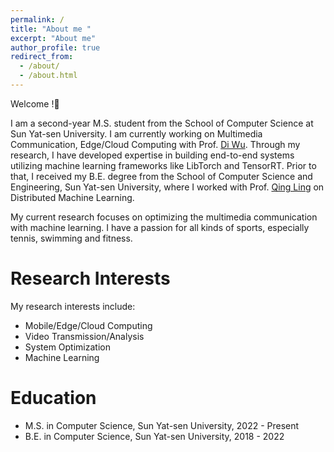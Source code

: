 ```yaml
---
permalink: /
title: "About me "
excerpt: "About me"
author_profile: true
redirect_from: 
  - /about/
  - /about.html
---
```

Welcome !🤗

I am a second-year M.S. student from the School of Computer Science at Sun Yat-sen University. I am currently working on Multimedia Communication, Edge/Cloud Computing with Prof. [Di Wu](https://scholar.google.com/citations?hl=en&user=guhA4VoAAAAJ). Through my research, I have developed expertise in building end-to-end systems utilizing machine learning frameworks like LibTorch and TensorRT. Prior to that, I received my B.E. degree from the School of Computer Science and Engineering, Sun Yat-sen University, where I worked with Prof. [Qing Ling](https://scholar.google.com/citations?hl=en&user=u70vRDYAAAAJ&view_op=list_works&sortby=pubdate) on Distributed Machine Learning. 

My current research focuses on optimizing the multimedia communication with machine learning. I have a passion for all kinds of sports, especially tennis, swimming and fitness. 

# Research Interests
My research interests include:
* Mobile/Edge/Cloud Computing
* Video Transmission/Analysis
* System Optimization
* Machine Learning

# Education
* M.S. in Computer Science, Sun Yat-sen University,  2022 - Present
* B.E. in Computer Science, Sun Yat-sen University, 2018 - 2022